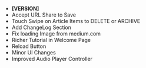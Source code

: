 ﻿* **[VERSION]**
* Accept URL Share to Save
* Touch Swipe on Article Items to DELETE or ARCHIVE
* Add ChangeLog Section
* Fix loading Image from medium.com
* Richer Tutorial in Welcome Page
* Reload Button
* Minor UI Changes
* Improved Audio Player Controller
